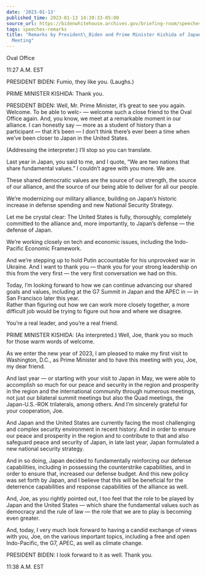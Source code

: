 ```yaml
---
date: '2023-01-13'
published_time: 2023-01-13 14:39:33-05:00
source_url: https://bidenwhitehouse.archives.gov/briefing-room/speeches-remarks/2023/01/13/remarks-by-president-biden-and-prime-minister-kishida-of-japan-before-bilateral-meeting/
tags: speeches-remarks
title: "Remarks by President\_Biden and Prime Minister Kishida of Japan Before Bilateral\_\
  Meeting"
---
```

 
Oval Office

11:27 A.M. EST

PRESIDENT BIDEN: Fumio, they like you. (Laughs.)

PRIME MINISTER KISHIDA: Thank you.

PRESIDENT BIDEN: Well, Mr. Prime Minister, it’s great to see you again.
Welcome. To be able to welc- — welcome such a close friend to the Oval
Office again. And, you know, we meet at a remarkable moment in our
alliance. I can honestly say — more as a student of history than a
participant — that it’s been — I don’t think there’s ever been a time
when we’ve been closer to Japan in the United States.

(Addressing the interpreter.) I’ll stop so you can translate.

Last year in Japan, you said to me, and I quote, “We are two nations
that share fundamental values.” I couldn’t agree with you more. We are.

These shared democratic values are the source of our strength, the
source of our alliance, and the source of our being able to deliver for
all our people.

We’re modernizing our military alliance, building on Japan’s historic
increase in defense spending and new National Security Strategy.

Let me be crystal clear: The United States is fully, thoroughly,
completely committed to the alliance and, more importantly, to Japan’s
defense — the defense of Japan.

We’re working closely on tech and economic issues, including the
Indo-Pacific Economic Framework.

And we’re stepping up to hold Putin accountable for his unprovoked war
in Ukraine. And I want to thank you — thank you for your strong
leadership on this from the very first — the very first conversation we
had on this.

Today, I’m looking forward to how we can continue advancing our shared
goals and values, including at the G7 Summit in Japan and the APEC in —
in San Francisco later this year.  
Rather than figuring out how we can work more closely together, a more
difficult job would be trying to figure out how and where we disagree.

You’re a real leader, and you’re a real friend.

PRIME MINISTER KISHIDA: (As interpreted.) Well, Joe, thank you so much
for those warm words of welcome.

As we enter the new year of 2023, I am pleased to make my first visit to
Washington, D.C., as Prime Minister and to have this meeting with you,
Joe, my dear friend.

And last year — or starting with your visit to Japan in May, we were
able to accomplish so much for our peace and security in the region and
prosperity in the region and the international community through
numerous meetings, not just our bilateral summit meetings but also the
Quad meetings, the Japan-U.S.-ROK trilaterals, among others. And I’m
sincerely grateful for your cooperation, Joe.

And Japan and the United States are currently facing the most
challenging and complex security environment in recent history. And in
order to ensure our peace and prosperity in the region and to contribute
to that and also safeguard peace and security of Japan, in late last
year, Japan formulated a new national security strategy.

And in so doing, Japan decided to fundamentally reinforcing our defense
capabilities, including in possessing the counterstrike capabilities,
and in order to ensure that, increased our defense budget. And this new
policy was set forth by Japan, and I believe that this will be
beneficial for the deterrence capabilities and response capabilities of
the alliance as well.

And, Joe, as you rightly pointed out, I too feel that the role to be
played by Japan and the United States — which share the fundamental
values such as democracy and the rule of law — the role that we are to
play is becoming even greater.

And, today, I very much look forward to having a candid exchange of
views with you, Joe, on the various important topics, including a free
and open Indo-Pacific, the G7, APEC, as well as climate change.

PRESIDENT BIDEN: I look forward to it as well. Thank you.

11:38 A.M. EST
